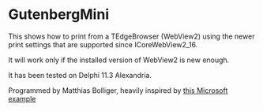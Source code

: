 ﻿# GutenbergMini

This shows how to print from a TEdgeBrowser (WebView2)
using the newer print settings that are supported since ICoreWebView2_16.

It will work only if the installed version of WebView2 is new enough.

It has been tested on Delphi 11.3 Alexandria.

Programmed by Matthias Bolliger, heavily inspired by [this Microsoft example](https://github.com/MicrosoftDocs/edge-developer/blob/main/microsoft-edge/webview2/how-to/print.md)

